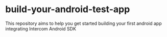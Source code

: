 # build-your-android-test-app
This repository aims to help you get started building your first android app integrating Intercom Android SDK
